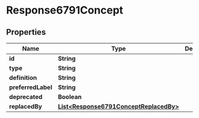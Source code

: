 
# Response6791Concept

## Properties
Name | Type | Description | Notes
------------ | ------------- | ------------- | -------------
**id** | **String** |  | 
**type** | **String** |  | 
**definition** | **String** |  | 
**preferredLabel** | **String** |  | 
**deprecated** | **Boolean** |  |  [optional]
**replacedBy** | [**List&lt;Response6791ConceptReplacedBy&gt;**](Response6791ConceptReplacedBy.md) |  |  [optional]



